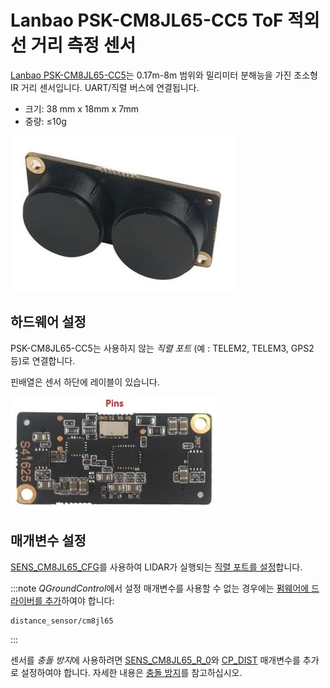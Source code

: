 # Lanbao PSK-CM8JL65-CC5 ToF 적외선 거리 측정 센서

[Lanbao PSK-CM8JL65-CC5](https://www.seeedstudio.com/PSK-CM8JL65-CC5-Infrared-Distance-Measuring-Sensor-p-4028.html)는 0.17m-8m 범위와 밀리미터 분해능을 가진 초소형 IR 거리 센서입니다. UART/직렬 버스에 연결됩니다.

- 크기: 38 mm x 18mm x 7mm
- 중량: ≤10g

![PSK-CM8JL65-CC5 ToF IR 거리 센서 - 대표 이미지](../../assets/hardware/sensors/cm8jl65/psk_cm8jl65_hero.jpg)


## 하드웨어 설정

PSK-CM8JL65-CC5는 사용하지 않는 *직렬 포트* (예 : TELEM2, TELEM3, GPS2 등)로 연결합니다.

핀배열은 센서 하단에 레이블이 있습니다.

![PSK-CM8JL65-CC5 ToF IR 거리 센서 - 핀배열 및 연결](../../assets/hardware/sensors/cm8jl65/psk-cm8jl65-cc5-02.jpg)


## 매개변수 설정

[SENS_CM8JL65_CFG](../advanced_config/parameter_reference.md#SENS_CM8JL65_CFG)를 사용하여 LIDAR가 실행되는 [직렬 포트를 설정](../peripherals/serial_configuration.md)합니다.

:::note
*QGroundControl*에서 설정 매개변수를 사용할 수 없는 경우에는 [펌웨어에 드라이버를 추가](../peripherals/serial_configuration.md#parameter_not_in_firmware)하여야 합니다:
```
distance_sensor/cm8jl65
```
:::

센서를 *충돌 방지*에 사용하려면 [SENS_CM8JL65_R_0](../advanced_config/parameter_reference.md#SENS_CM8JL65_R_0)와 [CP_DIST](../advanced_config/parameter_reference.md#CP_DIST) 매개변수를 추가로 설정하여야 합니다. 자세한 내용은 [충돌 방지](../computer_vision/collision_prevention.md#rangefinder)를 참고하십시오.
